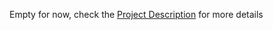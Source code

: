 Empty for now, check the [Project Description](https://github.com/a-rust/rot13_puzzle/blob/main/PROJECT_DESCRIPTION.md) for more details